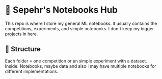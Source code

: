 # 🧠 Sepehr's Notebooks Hub

This repo is where I store my general ML notebooks. It usually contains the competitions, experiments, and simple notebooks.
I don't keep my bigger projects in here.

## 📁 Structure

Each folder = one competition or an simple experiment with a dataset.  
Inside: Notebooks, maybe data and also I may have multiple notebooks for different implementations. 
